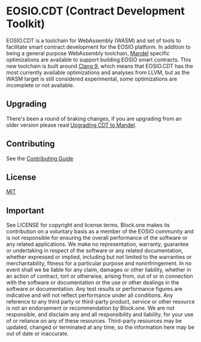 # EOSIO.CDT (Contract Development Toolkit)

EOSIO.CDT is a toolchain for WebAssembly (WASM) and set of tools to facilitate smart contract development for the EOSIO platform. In addition to being a general purpose WebAssembly toolchain, [Mandel](https://github.com/eosnetworkfoundation/mandel) specific optimizations are available to support building EOSIO smart contracts.  This new toolchain is built around [Clang 9](https://github.com/eosnetworkfoundation/cdt-llvm), which means that EOSIO.CDT has the most currently available optimizations and analyses from LLVM, but as the WASM target is still considered experimental, some optimizations are incomplete or not available.

## Upgrading

There's been a round of braking changes, if you are upgrading from an older version please read [Upgrading CDT to Mandel](./04_upgrading/eosio.cdt-to-mandel.cdt.md).

## Contributing

See the [Contributing Guide](https://github.com/eosnetworkfoundation/mandel/blob/main/CONTRIBUTING.md)

## License

[MIT](./../LICENSE)

## Important

See LICENSE for copyright and license terms.  Block.one makes its contribution on a voluntary basis as a member of the EOSIO community and is not responsible for ensuring the overall performance of the software or any related applications.  We make no representation, warranty, guarantee or undertaking in respect of the software or any related documentation, whether expressed or implied, including but not limited to the warranties or merchantability, fitness for a particular purpose and noninfringement. In no event shall we be liable for any claim, damages or other liability, whether in an action of contract, tort or otherwise, arising from, out of or in connection with the software or documentation or the use or other dealings in the software or documentation.  Any test results or performance figures are indicative and will not reflect performance under all conditions.  Any reference to any third party or third-party product, service or other resource is not an endorsement or recommendation by Block.one.  We are not responsible, and disclaim any and all responsibility and liability, for your use of or reliance on any of these resources. Third-party resources may be updated, changed or terminated at any time, so the information here may be out of date or inaccurate.

